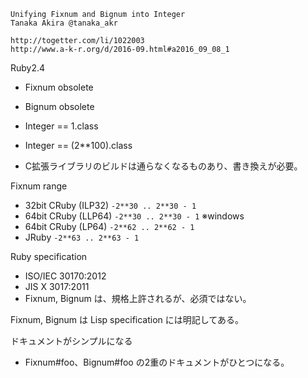 
```
Unifying Fixnum and Bignum into Integer
Tanaka Akira @tanaka_akr

http://togetter.com/li/1022003
http://www.a-k-r.org/d/2016-09.html#a2016_09_08_1
```

Ruby2.4

- Fixnum  obsolete
- Bignum  obsolete
- Integer == 1.class
- Integer == (2**100).class

- C拡張ライブラリのビルドは通らなくなるものあり、書き換えが必要。


Fixnum range

- 32bit CRuby (ILP32) `-2**30 .. 2**30 - 1`
- 64bit CRuby (LLP64) `-2**30 .. 2**30 - 1` ※windows
- 64bit CRuby (LP64)  `-2**62 .. 2**62 - 1`
- JRuby               `-2**63 .. 2**63 - 1`


Ruby specification

- ISO/IEC 30170:2012 
- JIS X 3017:2011 
- Fixnum, Bignum は、規格上許されるが、必須ではない。


Fixnum, Bignum は Lisp specification には明記してある。


ドキュメントがシンプルになる

- Fixnum#foo、Bignum#foo の2重のドキュメントがひとつになる。

